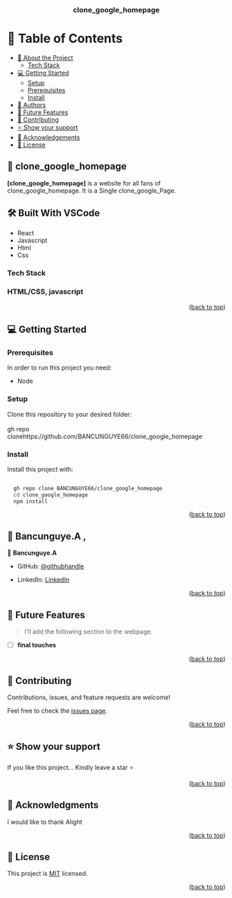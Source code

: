 



<a name="readme-top"></a>



<div align="center">
 
  
  <br/>

  <h3><b>clone_google_homepage</b></h3>

</div>



# 📗 Table of Contents

- [📖 About the Project](#about-project)
    - [Tech Stack](#tech-stack)
- [💻 Getting Started](#getting-started)
  - [Setup](#setup)
  - [Prerequisites](#prerequisites)
  - [Install](#install)
- [👥 Authors](#authors)
- [🔭 Future Features](#future-features)
- [🤝 Contributing](#contributing)
- [⭐️ Show your support](#support)
- [🙏 Acknowledgements](#acknowledgements)
- [📝 License](#license)



## 📖 clone_google_homepage <a name="about-project"></a>

**[clone_google_homepage]** is a website for all fans of clone_google_homepage. It is a Single clone_google_Page.

## 🛠 Built With  VSCode  <a name="Built With VSCode"></a>

- React
- Javascript
- Html
- Css

### Tech Stack <a name="tech-stack"></a>

### HTML/CSS, javascript <a name="tech-stack"></a>






<p align="right">(<a href="#readme-top">back to top</a>)</p>



<!-- GETTING STARTED -->

## 💻 Getting Started <a name="getting-started"></a>

### Prerequisites

In order to run this project you need:
- Node




### Setup

Clone this repository to your desired folder:
<br>
<br>gh repo clonehttps://github.com/BANCUNGUYE66/clone_google_homepage



### Install

Install this project with:



```sh
  
  gh repo clone BANCUNGUYE66/clone_google_homepage
  cd clone_google_homepage
  npm install
```





<p align="right">(<a href="#readme-top">back to top</a>)</p>

<!-- AUTHORS -->

## 👥 Bancunguye.A , <a name="authors"></a>



👤 **Bancunguye.A**

- GitHub: [@githubhandle](https://github.com/BANCUNGUYE66)

- LinkedIn: [LinkedIn](https://www.linkedin.com/in/aimable-bancunguye-aba703143/)




<p align="right">(<a href="#readme-top">back to top</a>)</p>

<!-- FUTURE FEATURES -->

## 🔭 Future Features <a name="future-features"></a>

> I'll add the following section to the webpage.

- [ ] **final touches**




<p align="right">(<a href="#readme-top">back to top</a>)</p>

<!-- CONTRIBUTING -->

## 🤝 Contributing <a name="contributing"></a>

Contributions, issues, and feature requests are welcome!

Feel free to check the [issues page](../../issues/).

<p align="right">(<a href="#readme-top">back to top</a>)</p>

<!-- SUPPORT -->

## ⭐️ Show your support <a name="support"></a>



If you like this project... Kindly leave a star ⭐

<p align="right">(<a href="#readme-top">back to top</a>)</p>

<!-- ACKNOWLEDGEMENTS -->

## 🙏 Acknowledgments <a name="acknowledgements"></a>



I would like to thank  Alight




<p align="right">(<a href="#readme-top">back to top</a>)</p>

<!-- LICENSE -->

## 📝 License <a name="license"></a>

This project is [MIT](./LICENSE) licensed.

<p align="right">(<a href="#readme-top">back to top</a>)</p>




